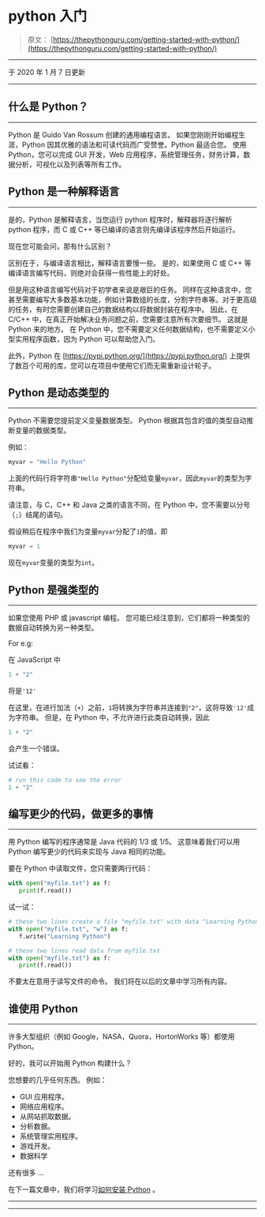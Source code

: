 # python 入门

> 原文： [https://thepythonguru.com/getting-started-with-python/](https://thepythonguru.com/getting-started-with-python/)

* * *

于 2020 年 1 月 7 日更新

* * *

## 什么是 Python？

* * *

Python 是 Guido Van Rossum 创建的通用编程语言。 如果您刚刚开始编程生涯，Python 因其优雅的语法和可读代码而广受赞誉。Python 最适合您。 使用 Python，您可以完成 GUI 开发，Web 应用程序，系统管理任务，财务计算，数据分析，可视化以及列表等所有工作。

## Python 是一种解释语言

* * *

是的，Python 是解释语言，当您运行 python 程序时，解释器将逐行解析 python 程序，而 C 或 C++ 等已编译的语言则先编译该程序然后开始运行。

现在您可能会问，那有什么区别？

区别在于，与编译语言相比，解释语言要慢一些。 是的，如果使用 C 或 C++ 等编译语言编写代码，则绝对会获得一些性能上的好处。

但是用这种语言编写代码对于初学者来说是艰巨的任务。 同样在这种语言中，您甚至需要编写大多数基本功能，例如计算数组的长度，分割字符串等。对于更高级的任务，有时您需要创建自己的数据结构以将数据封装在程序中。 因此，在 C/C++ 中，在真正开始解决业务问题之前，您需要注意所有次要细节。 这就是 Python 来的地方。 在 Python 中，您不需要定义任何数据结构，也不需要定义小型实用程序函数，因为 Python 可以帮助您入门。

此外，Python 在 [https://pypi.python.org/](https://pypi.python.org/) 上提供了数百个可用的库，您可以在项目中使用它们而无需重新设计轮子。

## Python 是动态类型的

* * *

Python 不需要您提前定义变量数据类型。 Python 根据其包含的值的类型自动推断变量的数据类型。

例如：

```py
myvar = "Hello Python"

```

上面的代码行将字符串`"Hello Python"`分配给变量`myvar`，因此`myvar`的类型为字符串。

请注意，与 C，C++ 和 Java 之类的语言不同，在 Python 中，您不需要以分号（`;`）结尾的语句。

假设稍后在程序中我们为变量`myvar`分配了`1`的值，即

```py
myvar = 1

```

现在`myvar`变量的类型为`int`。

## Python 是强类型的

* * *

如果您使用 PHP 或 javascript 编程。 您可能已经注意到，它们都将一种类型的数据自动转换为另一种类型。

For e.g:

在 JavaScript 中

```py
1 + "2"

```

将是`'12'`

在这里，在进行加法（`+`）之前，`1`将转换为字符串并连接到`"2"`，这将导致`'12'`成为字符串。 但是，在 Python 中，不允许进行此类自动转换，因此

```py
1 + "2"

```

会产生一个错误。

试试看：

```py
# run this code to see the error
1 + "2" 
```

## 编写更少的代码，做更多的事情

* * *

用 Python 编写的程序通常是 Java 代码的 1/3 或 1/5。 这意味着我们可以用 Python 编写更少的代码来实现与 Java 相同的功能。

要在 Python 中读取文件，您只需要两行代码：

```py
with open("myfile.txt") as f:
   print(f.read())

```

试一试：

```py
# these two lines create a file "myfile.txt" with data "Learning Python"
with open("myfile.txt", "w") as f:
   f.write("Learning Python")

# these two lines read data from myfile.txt
with open("myfile.txt") as f:
   print(f.read()) 
```

不要太在意用于读写文件的命令。 我们将在以后的文章中学习所有内容。

## 谁使用 Python

* * *

许多大型组织（例如 Google，NASA，Quora，HortonWorks 等）都使用 Python。

好的，我可以开始用 Python 构建什么？

您想要的几乎任何东西。 例如：

*   GUI 应用程序。
*   网络应用程序。
*   从网站抓取数据。
*   分析数据。
*   系统管理实用程序。
*   游戏开发。
*   数据科学

还有很多 ...

在下一篇文章中，我们将学习[如何安装 Python](/installing-python3/) 。

* * *

* * *